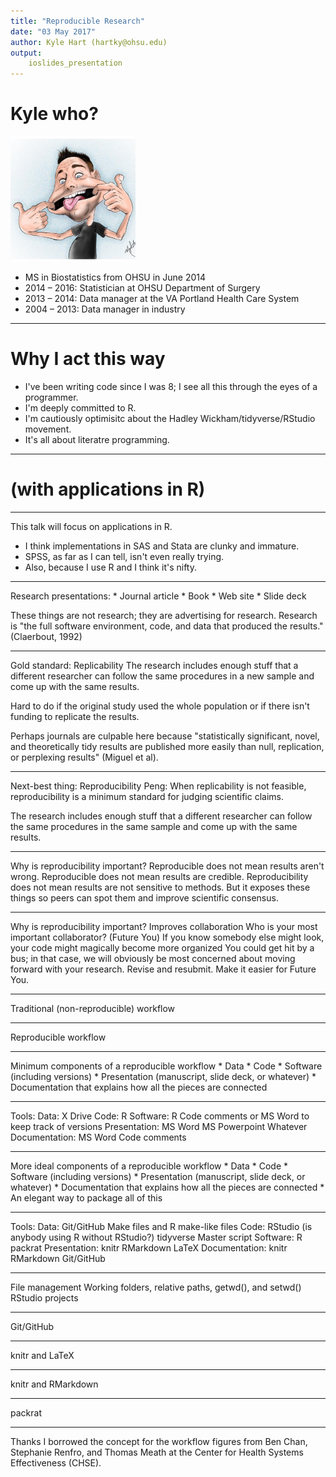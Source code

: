 ```yaml
---
title: "Reproducible Research"
date: "03 May 2017"
author: Kyle Hart (hartky@ohsu.edu)
output:
	ioslides_presentation
---
```


# Kyle who?

<img src="gfx/me.jpg" alt="me." style="width: 200px;"/>

* MS in Biostatistics from OHSU in June 2014
* 2014 – 2016: Statistician at OHSU Department of Surgery
* 2013 – 2014: Data manager at the VA Portland Health Care System
* 2004 – 2013: Data manager in industry

---
	
# Why I act this way
	
* I've been writing code since I was 8; I see all this through the eyes of a programmer.
* I'm deeply committed to R.
* I'm cautiously optimisitc about the Hadley Wickham/tidyverse/RStudio movement.
* It's all about literatre programming.

---

# (with applications in R)

---
This talk will focus on applications in R. 
* I think implementations in SAS and Stata are clunky and immature. 
* SPSS, as far as I can tell, isn't even really trying. 
* Also, because I use R and I think it's nifty. 

---

Research presentations:
	* Journal article
	* Book
	* Web site
	* Slide deck
	
These things are not research; they are advertising for research. Research is "the full software environment, code, and data that produced the results." (Claerbout, 1992)

---
Gold standard: Replicability
The research includes enough stuff that a different researcher can follow the same procedures in a new sample and come up with the same results.

Hard to do if the original study used the whole population or if there isn't funding to replicate the results.

Perhaps journals are culpable here because "statistically significant, novel, and theoretically tidy results are published more easily than null, replication, or perplexing results" (Miguel et al). 

---
Next-best thing: Reproducibility
Peng: When replicability is not feasible, reproducibility is a minimum standard for judging scientific claims.

The research includes enough stuff that a different researcher can follow the same procedures in the same sample and come up with the same results.

---
Why is reproducibility important?
Reproducible does not mean results aren't wrong.
Reproducible does not mean results are credible. 
Reproducibility does not mean results are not sensitive to methods.
But it exposes these things so peers can spot them and improve scientific consensus.

---
Why is reproducibility important?
Improves collaboration
Who is your most important collaborator? (Future You)
If you know somebody else might look, your code might magically become more organized
You could get hit by a bus; in that case, we will obviously be most concerned about moving forward with your research. 
Revise and resubmit. Make it easier for Future You.


---
Traditional (non-reproducible) workflow

---
Reproducible workflow

---
Minimum components of a reproducible workflow
	* Data
	* Code
	* Software (including versions)
	* Presentation (manuscript, slide deck, or whatever)
	* Documentation that explains how all the pieces are connected
	
---
Tools:
	Data:
		X Drive
	Code:
		R
	Software:
		R
		Code comments or MS Word to keep track of versions
	Presentation:
		MS Word
		MS Powerpoint
		Whatever
	Documentation:
		MS Word
		Code comments

---
More ideal components of a reproducible workflow
	* Data
	* Code
	* Software (including versions)
	* Presentation (manuscript, slide deck, or whatever)
	* Documentation that explains how all the pieces are connected
	* An elegant way to package all of this
	
---
Tools:
	Data:
		Git/GitHub
		Make files and R make-like files
	Code: 
		RStudio (is anybody using R without RStudio?)
		tidyverse
		Master script
	Software:
		R
		packrat
	Presentation:
		knitr
		RMarkdown
		LaTeX
	Documentation:
		knitr
		RMarkdown
		Git/GitHub

---	
File management
Working folders, relative paths, getwd(), and setwd()
RStudio projects

---
Git/GitHub

---
knitr and LaTeX

---
knitr and RMarkdown

---
packrat


---
Thanks
I borrowed the concept for the workflow figures from Ben Chan, Stephanie Renfro, and Thomas Meath at the Center for Health Systems Effectiveness (CHSE). 